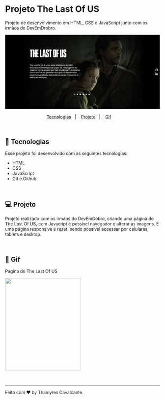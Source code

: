 # Projeto The Last Of US

Projeto de desenvolvimento em HTML, CSS e JavaScript junto com os irmãos do DevEmDrobro.


![](src/inf/capa.png)


<p align="center">
  <a href="#-tecnologias">Tecnologias</a>&nbsp;&nbsp;&nbsp;|&nbsp;&nbsp;&nbsp;  
  <a href="#-projeto">Projeto</a>&nbsp;&nbsp;&nbsp;|&nbsp;&nbsp;&nbsp;  
  <a href="#-gif">Gif</a>&nbsp;&nbsp;&nbsp;&nbsp;&nbsp;&nbsp;
</p>

<br>


## 🚀 Tecnologias

Esse projeto foi desenvolvido com as seguintes tecnologias:

- HTML
- CSS
- JavaScript
- Git e Github

<br>

## 💻 Projeto

Projeto realizado com os irmãos do DevEmDobro, criando uma página do The Last Of US, com Javacript é possível navegador e alterar as imagens. É uma página responsive e reset, sendo possível aceessar por celulares, tablets e desktop.


<br>

## 📸 Gif
Página do The Last Of US

<img width="70%" height="300" src="src/inf/The Last Of US.gif"></img>


<br>

---

Feito com ♥ by Thamyres Cavalcante.



